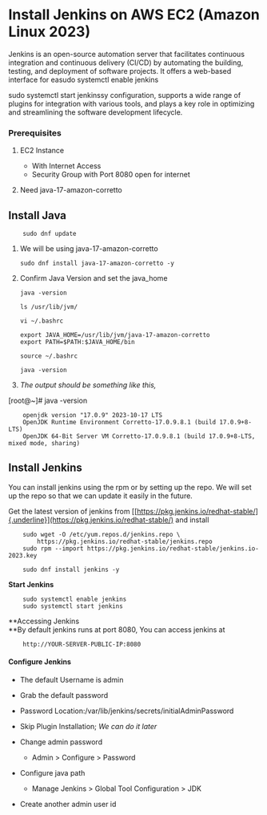# **Install Jenkins on AWS EC2 (Amazon Linux 2023)**

Jenkins is an open-source automation server that facilitates continuous
integration and continuous delivery (CI/CD) by automating the building,
testing, and deployment of software projects. It offers a web-based
interface for easudo systemctl enable jenkins

sudo systemctl start jenkinssy configuration, supports a wide range of
plugins for integration with various tools, and plays a key role in
optimizing and streamlining the software development lifecycle.

### **Prerequisites**

1.  EC2 Instance

    -   With Internet Access
    -   Security Group with Port 8080 open for internet

2. Need java-17-amazon-corretto

## **Install Java**

        sudo dnf update


1.  We will be using java-17-amazon-corretto

        sudo dnf install java-17-amazon-corretto -y

2.  Confirm Java Version and set the java_home

        java -version

        ls /usr/lib/jvm/

        vi ~/.bashrc

        export JAVA_HOME=/usr/lib/jvm/java-17-amazon-corretto
        export PATH=$PATH:$JAVA_HOME/bin

        source ~/.bashrc

        java -version

3.  *The output should be something like this,*

\[root@\~\]#     java -version

        openjdk version "17.0.9" 2023-10-17 LTS
        OpenJDK Runtime Environment Corretto-17.0.9.8.1 (build 17.0.9+8-LTS)
        OpenJDK 64-Bit Server VM Corretto-17.0.9.8.1 (build 17.0.9+8-LTS, mixed mode, sharing)


## **Install Jenkins**

You can install jenkins using the rpm or by setting up the repo. We will
set up the repo so that we can update it easily in the future.

Get the latest version of jenkins from
 [[https://pkg.jenkins.io/redhat-stable/]{.underline}](https://pkg.jenkins.io/redhat-stable/) and install

        sudo wget -O /etc/yum.repos.d/jenkins.repo \
            https://pkg.jenkins.io/redhat-stable/jenkins.repo
        sudo rpm --import https://pkg.jenkins.io/redhat-stable/jenkins.io-2023.key

        sudo dnf install jenkins -y

**Start Jenkins**

        sudo systemctl enable jenkins
        sudo systemctl start jenkins

**Accessing Jenkins\
**By default jenkins runs at port 8080, You can access jenkins at

        http://YOUR-SERVER-PUBLIC-IP:8080

#### **Configure Jenkins**

-   The default Username is admin

-   Grab the default password

-   Password Location:/var/lib/jenkins/secrets/initialAdminPassword

-   Skip Plugin Installation; *We can do it later*

-   Change admin password

    -   Admin \> Configure \> Password

-   Configure java path

    -   Manage Jenkins \> Global Tool Configuration \> JDK

-   Create another admin user id
